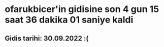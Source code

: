 # ofarukbicer'in gidisine son 4 gun 15 saat 36 dakika 01 saniye kaldi

## Gidis tarihi: 30.09.2022 :(